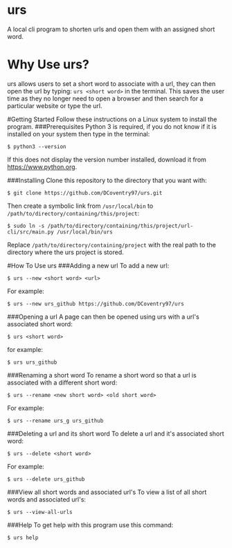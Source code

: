 # urs
A local cli program to shorten urls and open them with an assigned short word. 

# Why Use urs?
urs allows users to set a short word to associate with a url, they can then open the url by typing: `urs <short word>`
in the terminal. This saves the user time as they no longer need to open a browser and then search for a particular 
website or type the url. 

#Getting Started
Follow these instructions on a Linux system to install the program.
###Prerequisites
Python 3 is required, if you do not know if it is installed on your system then type in the terminal: <br>
```
$ python3 --version
``` 
If this does not display the version number installed, download it from <a>https://www.python.org</a>.

###Installing
Clone this repository to the directory that you want with:<br> 
```
$ git clone https://github.com/DCoventry97/urs.git
``` 
Then create a symbolic link from `/usr/local/bin` to `/path/to/directory/containing/this/project`:<br>
```
$ sudo ln -s /path/to/directory/containing/this/project/url-cli/src/main.py /usr/local/bin/urs
```
Replace `/path/to/directory/containing/project` with the real path to the directory where the urs project is stored. 

#How To Use urs
###Adding a new url
To add a new url:
```
$ urs --new <short word> <url>
```
For example:
```
$ urs --new urs_github https://github.com/DCoventry97/urs
```
###Opening a url
A page can then be opened using urs with a url's associated short word: 
```
$ urs <short word>
```
for example:
```
$ urs urs_github
```

###Renaming a short word
To rename a short word so that a url is associated with a different short word:  
```
$ urs --rename <new short word> <old short word>
```
For example:
```
$ urs --rename urs_g urs_github
```

###Deleting a url and its short word
To delete a url and it's associated short word:
```
$ urs --delete <short word>
```
For example:
```
$ urs --delete urs_github 
```

###View all short words and associated url's
To view a list of all short words and associated url's:
```
$ urs --view-all-urls
```

###Help
To get help with this program use this command:
``` 
$ urs help 
```